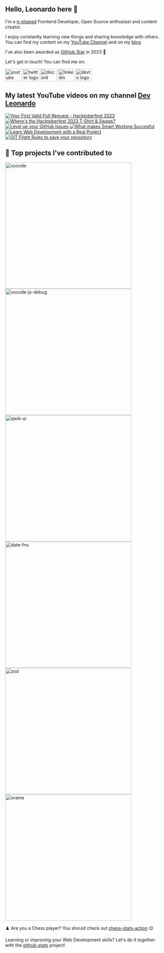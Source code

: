 ## Hello, Leonardo here 👋

I'm a [π-shaped](https://youtu.be/Dje_jaiMnYg) Frontend Developer, Open Source enthusiast and content creator.

I enjoy constantly learning new things and sharing knowledge with others. You can find my content on my [YouTube Channel](https://www.youtube.com/c/DevLeonardo?sub_confirmation=1) and on my [blog](https://leonardomontini.dev).

I've also been awarded as [GitHub Star](https://stars.github.com/profiles/Balastrong/) in 2023 🌟

Let's get in touch! You can find me on:

<div align="left">
  <a href="https://www.youtube.com/c/DevLeonardo?sub_confirmation=1" target="_blank"><img src="https://raw.githubusercontent.com/maurodesouza/profile-readme-generator/master/src/assets/icons/social/youtube/default.svg" width="52" height="40" alt="youtube logo" /></a>
  <a href="https://twitter.com/Balastrong" target="_blank"><img src="https://raw.githubusercontent.com/maurodesouza/profile-readme-generator/master/src/assets/icons/social/twitter/default.svg" width="52" height="40" alt="twitter logo" /></a>
  <a href="https://discord.gg/bqwyEa6We6" target="_blank"><img src="https://raw.githubusercontent.com/maurodesouza/profile-readme-generator/master/src/assets/icons/social/discord/default.svg" width="52" height="40" alt="discord logo" /></a>
  <a href="https://www.linkedin.com/in/leonardo-montini/" target="_blank"><img src="https://raw.githubusercontent.com/maurodesouza/profile-readme-generator/master/src/assets/icons/social/linkedin/default.svg" width="52" height="40" alt="linkedin logo" /></a>
  <a href="https://dev.to/balastrong" target="_blank"><img src="https://raw.githubusercontent.com/maurodesouza/profile-readme-generator/master/src/assets/icons/social/devto/default.svg" width="52" height="40" alt="devto logo" /></a>
</div>

## My latest YouTube videos on my channel [Dev Leonardo](https://www.youtube.com/c/DevLeonardo)

<!-- BEGIN YOUTUBE-CARDS -->
[![Your First Valid Pull Request - Hacktoberfest 2023](https://ytcards.demolab.com/?id=Le6VJ8gzvp8&title=Your+First+Valid+Pull+Request+-+Hacktoberfest+2023&lang=en&timestamp=1695034819&background_color=%230d1117&title_color=%23ffffff&stats_color=%23dedede&max_title_lines=1&width=250&border_radius=5&duration=373 "Your First Valid Pull Request - Hacktoberfest 2023")](https://www.youtube.com/watch?v=Le6VJ8gzvp8)
[![Where's the Hacktoberfest 2023 T-Shirt & Swags?](https://ytcards.demolab.com/?id=4HSk0ny_7Sc&title=Where%27s+the+Hacktoberfest+2023+T-Shirt+%26+Swags%3F&lang=en&timestamp=1694512803&background_color=%230d1117&title_color=%23ffffff&stats_color=%23dedede&max_title_lines=1&width=250&border_radius=5&duration=307 "Where's the Hacktoberfest 2023 T-Shirt & Swags?")](https://www.youtube.com/watch?v=4HSk0ny_7Sc)
[![Level up your GitHub Issues](https://ytcards.demolab.com/?id=hNs5Gg_fEEs&title=Level+up+your+GitHub+Issues&lang=en&timestamp=1694013610&background_color=%230d1117&title_color=%23ffffff&stats_color=%23dedede&max_title_lines=1&width=250&border_radius=5&duration=500 "Level up your GitHub Issues")](https://www.youtube.com/watch?v=hNs5Gg_fEEs)
[![What makes Smart Working Succesful](https://ytcards.demolab.com/?id=LgKQurF2Isk&title=What+makes+Smart+Working+Succesful&lang=en&timestamp=1693209608&background_color=%230d1117&title_color=%23ffffff&stats_color=%23dedede&max_title_lines=1&width=250&border_radius=5&duration=675 "What makes Smart Working Succesful")](https://www.youtube.com/watch?v=LgKQurF2Isk)
[![Learn Web Development with a Real Project](https://ytcards.demolab.com/?id=ZM92XPdrOTk&title=Learn+Web+Development+with+a+Real+Project&lang=en&timestamp=1692608421&background_color=%230d1117&title_color=%23ffffff&stats_color=%23dedede&max_title_lines=1&width=250&border_radius=5&duration=361 "Learn Web Development with a Real Project")](https://www.youtube.com/watch?v=ZM92XPdrOTk)
[![GIT Flight Rules to save your repository](https://ytcards.demolab.com/?id=Ikqh2_X1kao&title=GIT+Flight+Rules+to+save+your+repository&lang=en&timestamp=1692445502&background_color=%230d1117&title_color=%23ffffff&stats_color=%23dedede&max_title_lines=1&width=250&border_radius=5&duration=43 "GIT Flight Rules to save your repository")](https://www.youtube.com/watch?v=Ikqh2_X1kao)
<!-- END YOUTUBE-CARDS -->

## 📕 Top projects I've contributed to

<!-- Repo info cards - https://github.com/anuraghazra/github-readme-stats -->
<!-- Small repo cards (fork) - https://github.com/DenverCoder1/github-readme-stats -->
<p align="left">
  <a href="https://github.com/Microsoft/vscode"><img width="400" src="https://github-readme-stats.vercel.app/api/pin/?username=Microsoft&repo=vscode&theme=react&bg_color=1F222E&title_color=F85D7F&icon_color=F8D866&hide_border=true&show_icons=false" alt="vscode"></a>
  <a href="https://github.com/microsoft/vscode-js-debug"><img width="400" src="https://github-readme-stats.vercel.app/api/pin/?username=microsoft&repo=vscode-js-debug&theme=react&bg_color=1F222E&title_color=F85D7F&icon_color=F8D866&hide_border=true&show_icons=false" alt="vscode-js-debug"></a>
  <a href="https://github.com/qwikifiers/qwik-ui"><img width="400" src="https://github-readme-stats.vercel.app/api/pin/?username=qwikifiers&repo=qwik-ui&theme=react&bg_color=1F222E&title_color=F85D7F&icon_color=F8D866&hide_border=true&show_icons=false" alt="qwik-ui"></a>
  <a href="https://github.com/date-fns/date-fns"><img width="400" src="https://github-readme-stats.vercel.app/api/pin/?username=date-fns&repo=date-fns&theme=react&bg_color=1F222E&title_color=F85D7F&icon_color=F8D866&hide_border=true&show_icons=false" alt="date-fns"></a>
  <a href="https://github.com/colinhacks/zod"><img width="400" src="https://github-readme-stats.vercel.app/api/pin/?username=colinhacks&repo=zod&theme=react&bg_color=1F222E&title_color=F85D7F&icon_color=F8D866&hide_border=true&show_icons=false" alt="zod"></a>
  <a href="https://github.com/oramasearch/orama"><img width="400" src="https://github-readme-stats.vercel.app/api/pin/?username=oramasearch&repo=orama&theme=react&bg_color=1F222E&title_color=F85D7F&icon_color=F8D866&hide_border=true&show_icons=false" alt="orama"></a>
</p>

♟️ Are you a Chess player? You should check out [chess-stats-action](https://github.com/Balastrong/chess-stats-action) 😉

Learning or improving your Web Development skills? Let's do it together with the [github-stats](https://github.com/Balastrong/github-stats) project!
